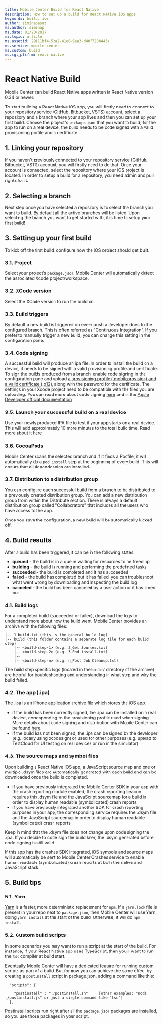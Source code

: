 ```yaml
---
title: Mobile Center Build for React Native
description: How to set up a build for React Native iOS apps
keywords: build, ios
author: siminapasat
ms.author: siminap
ms.date: 01/20/2017
ms.topic: article
ms.assetid: 29111bf4-52a2-41e0-9aa3-d40f728b443a
ms.service: mobile-center
ms.custom: build
ms.tgt_pltfrm: react-native
---
```


# React Native Build

Mobile Center can build React Native apps written in React Native version 0.34 or newer.

To start building a React Native iOS app, you will firstly need to connect to your repository service (GitHub, Bitbucket, VSTS) account, select a repository and a branch where your app lives and then you can set up your first build. Choose the project's `package.json` that you want to build; for the app to run on a real device, the build needs to be code signed with a valid provisioning profile and a certificate.

## 1. Linking your repository
If you haven't previously connected to your repository service (GitHub, Bitbucket, VSTS) account, you will firstly need to do that. Once your account is connected, select the repository where your iOS project is located. In order to setup a build for a repository, you need admin and pull rights for it.

## 2. Selecting a branch
Next step once you have selected a repository is to select the branch you want to build. By default all the active branches will be listed. Upon selecting the branch you want to get started with, it is time to setup your first build!

## 3. Setting up your first build
To kick off the first build, configure how the iOS project should get built.

### 3.1. Project
Select your project’s `package.json`. Mobile Center will automatically detect the associated Xcode project/workspace.

### 3.2. XCode version
Select the XCode version to run the build on.

### 3.3. Build triggers
By default a new build is triggered on every push a developer does to the configured branch. This is often referred as "Continuous Integration". If you prefer to manually trigger a new build, you can change this setting in the configuration pane.

### 3.4. Code signing
A successful build will produce an ipa file. In order to install the build on a device, it needs to be signed with a valid provisioning profile and certificate. To sign the builds produced from a branch, enable code signing in the configuration pane and upload [a provisioning profile (.mobileprovision) and a valid certificate (.p12)](../code-signing/uploading-files.md), along with the password for the certificate. The settings in your Xcode project need to be compatible with the files you are uploading. You can read more about code signing [here](../code-signing/index.md) and in the [Apple Developer official documentation](https://developer.apple.com/support/code-signing/).

### 3.5. Launch your successful build on a real device
Use your newly produced IPA file to test if your app starts on a real device. This will add approximately 10 more minutes to the total build time. Read more about it [here](~/build/build-test-integration.md)

### 3.6. CocoaPods
Mobile Center scans the selected branch and if it finds a Podfile, it will automatically do a `pod install` step at the beginning of every build. This will ensure that all dependencies are installed.

### 3.7. Distribution to a distribution group
You can configure each successful build from a branch to be distributed to a previously created distribution group. You can add a new distribution group from within the Distribute section. There is always a default distribution group called "Collaborators" that includes all the users who have access to the app.

Once you save the configuration, a new build will be automatically kicked off.

## 4. Build results
After a build has been triggered, it can be in the following states:
* **queued** -  the build is in a queue waiting for resources to be freed up
* **building** - the build is running and performing the predefined tasks
* **succeeded** - the build is completed and it has succeeded
* **failed** - the build has completed but it has failed; you can troubleshoot what went wrong by downloading and inspecting the build log
* **canceled** - the build has been canceled by a user action or it has timed out

### 4.1. Build logs
For a completed build (succeeded or failed), download the logs to understand more about how the build went. Mobile Center provides an archive with the following files:
```
|-- 1_build.txt (this is the general build log)
|-- build (this folder contains a separate log file for each build step)
    |-- <build-step-1> (e.g. 2_Get Sources.txt)
    |-- <build-step-2> (e.g. 3_Pod install.txt)
    |--
    |-- <build-step-n> (e.g. n_Post Job Cleanup.txt)
```

The build step specific logs (located in the `build/` directory of the archive) are helpful for troubleshooting and understanding in what step and why the build failed.

### 4.2. The app (.ipa)
The .ipa is an iPhone application archive file which stores the iOS app.
* if the build has been correctly signed, the .ipa can be installed on a real device, corresponding to the provisioning profile used when signing. More details about code signing and distribution with Mobile Center can be found [here](../code-signing/index.md).
* if the build has not been signed, the .ipa can be signed by the developer (e.g. locally using xcodesign) or used for other purposes (e.g. upload to TestCloud for UI testing on real devices or run in the simulator)

### 4.3. The source maps and symbol files
Upon building a React Native iOS app, a JavaScript source map and one or multiple .dsym files are automatically generated with each build and can be downloaded once the build is completed.
* if you have previously integrated the Mobile Center SDK in your app with the crash reporting module enabled, the crash reporting beacon requires this .dsym file and the JavaScript sourcemap for a build in order to display human readable (symbolicated) crash reports
* if you have previously integrated another SDK for crash reporting purposes in your app, the corresponding service requires the .dsym file and the JavaScript sourcemap in order to display human readable (symbolicated) crash reports

Keep in mind that the .dsym file does not change upon code signing the .ipa. If you decide to code sign the build later, the .dsym generated before code signing is still valid.

If this app has the crashes SDK integrated, iOS symbols and source maps will automatically be sent to Mobile Center Crashes service to enable human readable (symbolicated) crash reports at both the native and JavaScript stack.

## 5. Build tips

### 5.1. Yarn

[Yarn](https://yarnpkg.com) is a faster, more deterministic replacement for `npm`. If a `yarn.lock` file is present in your repo next to `package.json`, then Mobile Center will use Yarn, doing `yarn install` at the start of the build. Otherwise, it will do `npm install`.

### 5.2. Custom build scripts

In some scenarios you may want to run a script at the start of the build. For instance, if your React Native app uses TypeScript, then you'll want to run the `tsc` compiler at build start.

Eventually Mobile Center will have a dedicated feature for running custom scripts as part of a build. But for now you can achieve the same effect by creating a `postinstall` script in package.json, adding a command like this:

```
  "scripts": {
    ...
    "postinstall" : "./postinstall.sh"     [other examples: "node ./postinstall.js" or just a single command like "tsc"]
  },
```

Postinstall scripts run right after all the `package.json` packages are installed, so you use those packages in your script.
